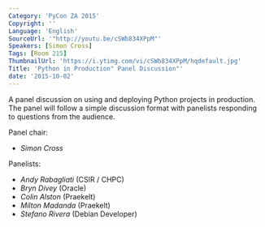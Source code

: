 ```yaml
---
Category: 'PyCon ZA 2015'
Copyright: ''
Language: 'English'
SourceUrl: '"http://youtu.be/cSWb834XPpM"'
Speakers: [Simon Cross]
Tags: [Room 215]
ThumbnailUrl: 'https://i.ytimg.com/vi/cSWb834XPpM/hqdefault.jpg'
Title: 'Python in Production" Panel Discussion"'
date: '2015-10-02'
---
```

A panel discussion on using and deploying Python projects in production. The panel will follow a simple discussion format with panelists responding to questions from the audience.

Panel chair:
* *Simon Cross*

Panelists:

* *Andy Rabagliati* (CSIR / CHPC)
* *Bryn Divey* (Oracle)
* *Colin Alston* (Praekelt)
* *Milton Madanda* (Praekelt)
* *Stefano Rivera* (Debian Developer)
